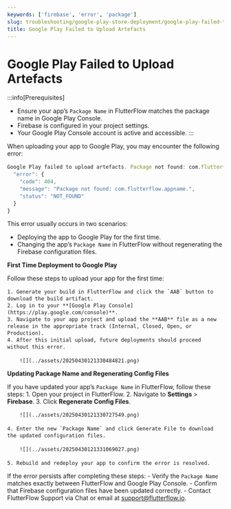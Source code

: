 ```yaml
---
keywords: ['firebase', 'error', 'package']
slug: troubleshooting/google-play-store-deployment/google-play-failed-to-upload-artefacts-package
title: Google Play Failed to Upload Artefacts
---
```


# Google Play Failed to Upload Artefacts

:::info[Prerequisites]
- Ensure your app’s `Package Name` in FlutterFlow matches the package name in Google Play Console.
- Firebase is configured in your project settings.
- Your Google Play Console account is active and accessible.
:::

When uploading your app to Google Play, you may encounter the following error:

```js
Google Play failed to upload artefacts. Package not found: com.flutterflow.appname.: {
  "error": {
    "code": 404,
    "message": "Package not found: com.flutterflow.appname.",
    "status": "NOT_FOUND"
  }
}
```

This error usually occurs in two scenarios:
- Deploying the app to Google Play for the first time.
- Changing the app’s `Package Name` in FlutterFlow without regenerating the Firebase configuration files.

**First Time Deployment to Google Play**

Follow these steps to upload your app for the first time:

    1. Generate your build in FlutterFlow and click the `AAB` button to download the build artifact.
    2. Log in to your **[Google Play Console](https://play.google.com/console)**.
    3. Navigate to your app project and upload the **AAB** file as a new release in the appropriate track (Internal, Closed, Open, or Production).
    4. After this initial upload, future deployments should proceed without this error.

        ![](../assets/20250430121330484821.png)

**Updating Package Name and Regenerating Config Files**

If you have updated your app’s `Package Name` in FlutterFlow, follow these steps:
    1. Open your project in FlutterFlow.
    2. Navigate to **Settings** > **Firebase**.
    3. Click **Regenerate Config Files**.

        ![](../assets/20250430121330727549.png)

    4. Enter the new `Package Name` and click Generate File to download the updated configuration files.

        ![](../assets/20250430121331069027.png)

    5. Rebuild and redeploy your app to confirm the error is resolved.

If the error persists after completing these steps:
    - Verify the `Package Name` matches exactly between FlutterFlow and Google Play Console.
    - Confirm that Firebase configuration files have been updated correctly.
    - Contact FlutterFlow Support via Chat or email at support@flutterflow.io.

